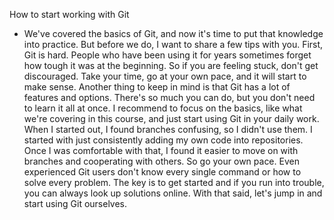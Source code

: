 How to start working with Git
- We've covered the basics of Git, and now it's time to put that knowledge into practice. But before we do, I want to share a few tips with you. First, Git is hard. People who have been using it for years sometimes forget how tough it was at the beginning. So if you are feeling stuck, don't get discouraged. Take your time, go at your own pace, and it will start to make sense. Another thing to keep in mind is that Git has a lot of features and options. There's so much you can do, but you don't need to learn it all at once. I recommend to focus on the basics, like what we're covering in this course, and just start using Git in your daily work. When I started out, I found branches confusing, so I didn't use them. I started with just consistently adding my own code into repositories. Once I was comfortable with that, I found it easier to move on with branches and cooperating with others. So go your own pace. Even experienced Git users don't know every single command or how to solve every problem. The key is to get started and if you run into trouble, you can always look up solutions online. With that said, let's jump in and start using Git ourselves.